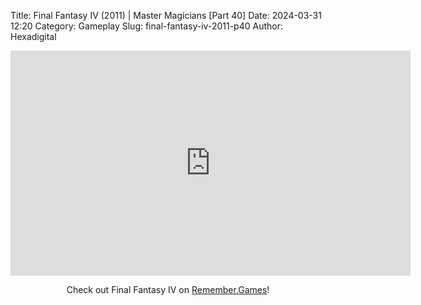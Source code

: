 Title: Final Fantasy IV (2011) | Master Magicians [Part 40]
Date: 2024-03-31 12:20
Category: Gameplay
Slug: final-fantasy-iv-2011-p40
Author: Hexadigital

<center><iframe src="https://www.youtube.com/embed/TRT83bPaaaA?feature=oembed" allow="accelerometer; autoplay; encrypted-media; gyroscope; picture-in-picture" width="640" height="360" frameborder="0"></iframe>

Check out Final Fantasy IV on [Remember.Games](https://remember.games/game/7757/final-fantasy-iv-the-complete-collection/)!</center>